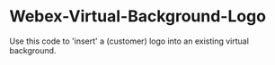 # Webex-Virtual-Background-Logo
Use this code to 'insert' a (customer) logo into an existing virtual background.
